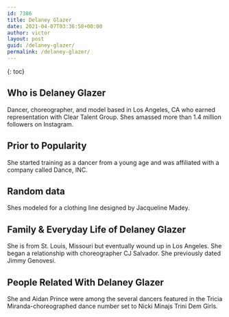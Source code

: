 ```yaml
---
id: 7386
title: Delaney Glazer
date: 2021-04-07T03:36:58+00:00
author: victor
layout: post
guid: /delaney-glazer/
permalink: /delaney-glazer/
---
```



{: toc}


## Who is Delaney Glazer



Dancer, choreographer, and model based in Los Angeles, CA who earned representation with Clear Talent Group. Shes amassed more than 1.4 million followers on Instagram.

                
                
                
## Prior to Popularity



She started training as a dancer from a young age and was affiliated with a company called Dance, INC.

                
                
                
## Random data



Shes modeled for a clothing line designed by Jacqueline Madey.

                
                
                
## Family & Everyday Life of Delaney Glazer



She is from St. Louis, Missouri but eventually wound up in Los Angeles. She began a relationship with choreographer CJ Salvador. She previously dated Jimmy Genovesi. 

                
                
                
## People Related With Delaney Glazer



She and Aidan Prince were among the several dancers featured in the Tricia Miranda-choreographed dance number set to Nicki Minajs Trini Dem Girls.

                
              
            
          
          
          